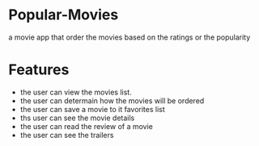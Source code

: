 # Popular-Movies
a movie app that order the movies based on the ratings or the popularity 
# Features 
- the user can view the movies list.
- the user can determain how the movies will be ordered
- the user can save a movie to it favorites list
- ths user can see the movie details
- the user can read the review of a movie 
- the user can see the trailers 

